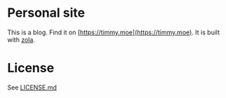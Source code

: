 # Personal site
This is a blog. Find it on [https://timmy.moe](https://timmy.moe). It is built with [zola](https://www.getzola.org/).

# License
See [LICENSE.md](./LICENSE.md)
